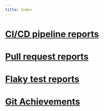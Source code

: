 ```yaml
---
title: Index
---
```



# [CI/CD pipeline reports](https://trinodb.github.io/reports/reports/ci-cd/)

# [Pull request reports](https://trinodb.github.io/reports/reports/pr/)

# [Flaky test reports](https://trinodb.github.io/reports/reports/flaky/)

# [Git Achievements](https://MiguelWeezardo.github.io/trino-git-achievements/reports/git/)
